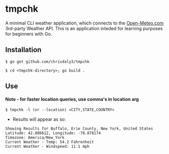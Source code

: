 # tmpchk
A minimal CLI weather application, which connects to the [Open-Meteo.com](https://open-meteo.com/) 3rd-party Weather API.
This is an application inteded for learning purposes for beginners with Go.

## Installation

`$ go get github.com/chrisdaly3/tmpchk`

`$ cd <tmpchk-directory>; go build .`

## Use
#### Note - for faster location queries, use comma's in location arg
`$ tmpchk -l (or --location) <CITY,STATE,COUNTRY>`
* Results will appear as so:
```
Showing Results for Buffalo, Erie County, New York, United States
Latitude: 42.886612, Longitude: -78.878174
Timezone: America/New_York
Current Weather - Temp: 54.2 Fahrenheit
Current Weather - Windspeed: 11.1 mph
```


